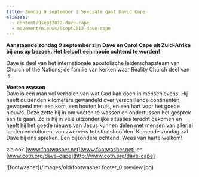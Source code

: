 ```yaml
---
title: Zondag 9 september | Speciale gast David Cape
aliases:
  - content/9sept2012-dave-cape
  - movement/nieuws/9sept2012-dave-cape
---
```


**Aanstaande zondag 9 september zijn Dave en Carol Cape uit Zuid-Afrika bij ons op bezoek. Het belooft een mooie ochtend te worden!**

Dave is deel van het internationale apostolische leiderschapsteam van Church of the Nations; de familie van kerken waar Reality Church deel van is.

**Voeten wassen**  
Dave is een man vol verhalen van wat God kan doen in mensenlevens. Hij heeft duizenden kilometers gewandeld over verschillende continenten, gewapend met een kom, een houten kruis, en een hart voor het goede nieuws. Deze zette hij in om voeten te wassen en ondertussen het gesprek aan te gaan. Zo is hij in vele uitzonderlijke situaties terecht gekomen en heeft hij het goede nieuws van Jezus kunnen delen met mensen van allerlei landen en culturen, van zwervers tot staatshoofden. Komende zondag zal Dave bij ons spreken. Een bijzondere ochtend. Wees van harte welkom!

zie ook [www.footwasher.net](www.footwasher.net) en [www.cotn.org/dave-cape](http://www.cotn.org/dave-cape)

![footwasher](/images/old/footwasher footer_0.preview.jpg)
